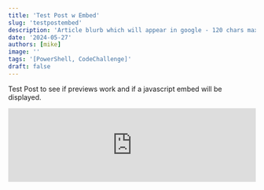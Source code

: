 ```yaml
---
title: 'Test Post w Embed'
slug: 'testpostembed'
description: 'Article blurb which will appear in google - 120 chars max'
date: '2024-05-27'
authors: [mike]
image: ''
tags: '[PowerShell, CodeChallenge]'
draft: false
---
```




Test Post to see if previews work and if a javascript embed will be displayed.

<script src="https://meiro-prod.fra1.digitaloceanspaces.com/iframeResizer.min.js"></script>
<iframe id="meiro_8081374" src="https://go.meiro.cc/8081374" width="100%" frameborder="0"></iframe>
<script>
  iFrameResize({
    checkOrigin: false,
    heightCalculationMethod: 'grow',
  }, '#meiro_8081374');
</script>
